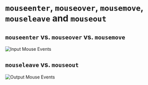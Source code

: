 # `mouseenter`, `mouseover`, `mousemove`, `mouseleave` and `mouseout`

## `mouseenter` vs. `mouseover` vs. `mousemove`

![Input Mouse Events](https://github.com/damianc/dev-notes/blob/master/_images/javascript/mouseenter-mouseover-mousemove.png "Input Mouse Events")

## `mouseleave` vs. `mouseout`

![Output Mouse Events](https://github.com/damianc/dev-notes/blob/master/_images/javascript/mouseleave-mouseout.png "Output Mouse Events")